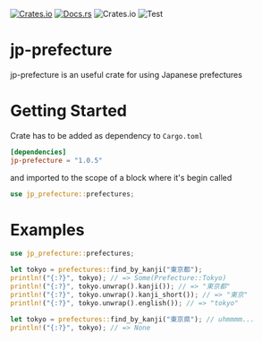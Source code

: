[![Crates.io](https://img.shields.io/crates/v/jp-prefecture.svg)](https://crates.io/crates/jp-prefecture)
[![Docs.rs](https://docs.rs/jp-prefecture/badge.svg)](https://docs.rs/jp-prefecture)
![Crates.io](https://img.shields.io/crates/l/jp-prefecture)
![Test](https://github.com/itto-ki/jp-prefecture/actions/workflows/test.yml/badge.svg?branch=main)

# jp-prefecture

jp-prefecture is an useful crate for using Japanese prefectures

# Getting Started

Crate has to be added as dependency to `Cargo.toml`

```toml
[dependencies]
jp-prefecture = "1.0.5"
```

and imported to the scope of a block where it's begin called

```rust
use jp_prefecture::prefectures;
```

# Examples

```rust
use jp_prefecture::prefectures;

let tokyo = prefectures::find_by_kanji("東京都");
println!("{:?}", tokyo); // => Some(Prefecture::Tokyo)
println!("{:?}", tokyo.unwrap().kanji()); // => "東京都"
println!("{:?}", tokyo.unwrap().kanji_short()); // => "東京"
println!("{:?}", tokyo.unwrap().english()); // => "tokyo"

let tokyo = prefectures::find_by_kanji("東京県"); // uhmmmm...
println!("{:?}", tokyo); // => None
```
